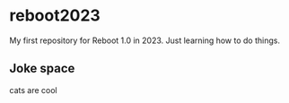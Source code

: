# reboot2023
My first repository for Reboot 1.0 in 2023.
Just learning how to do things.

## Joke space
cats are cool
